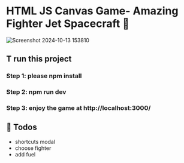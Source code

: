 # HTML JS Canvas Game- Amazing Fighter Jet Spacecraft 🚀

![Screenshot 2024-10-13 153810](https://github.com/user-attachments/assets/6bba162d-e481-47ed-aa10-2df7d5c4b820)


## T run this project
### Step 1: please npm install
### Step 2: npm run dev 
### Step 3: enjoy the game at http://localhost:3000/

## 📃 Todos

- shortcuts modal
- choose fighter
- add fuel


